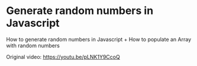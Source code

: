 # Generate random numbers in Javascript
How to generate random numbers in Javascript + How to populate an Array with random numbers

Original video: https://youtu.be/pLNK1Y9CcoQ
